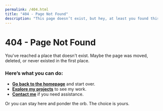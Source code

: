 ```yaml
---
permalink: /404.html
title: "404 - Page Not Found"
description: "This page doesn’t exist, but hey, at least you found this message."
---
```


# 404 - Page Not Found

You've reached a place that doesn't exist. Maybe the page was moved, deleted, or never existed in the first place.

### Here’s what you can do:
- **[Go back to the homepage](/)** and start over.
- **[Explore my projects](/projects/)** to see my work.
- **[Contact me](/contact/)** if you need assistance.

Or you can stay here and ponder the orb. The choice is yours.
